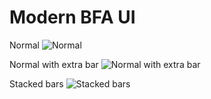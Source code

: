 # Modern BFA UI

Normal
![Normal](https://www.dropbox.com/s/aafz4180akkkcl2/WithoutExtraBar.jpg)

Normal with extra bar
![Normal with extra bar](https://www.dropbox.com/s/70do7iy9a9fwm9v/NormalExtraBar.jpg)

Stacked bars
![Stacked bars](https://www.dropbox.com/s/3dbac9mh61fcxqb/StackedBars.jpg)
